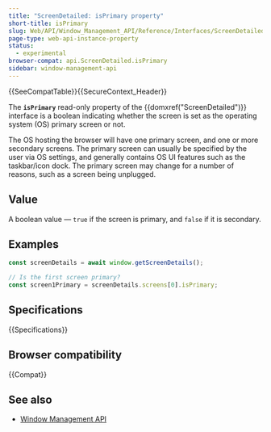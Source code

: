 ```yaml
---
title: "ScreenDetailed: isPrimary property"
short-title: isPrimary
slug: Web/API/Window_Management_API/Reference/Interfaces/ScreenDetailed/isPrimary
page-type: web-api-instance-property
status:
  - experimental
browser-compat: api.ScreenDetailed.isPrimary
sidebar: window-management-api
---
```


{{SeeCompatTable}}{{SecureContext_Header}}

The **`isPrimary`** read-only property of the
{{domxref("ScreenDetailed")}} interface is a boolean indicating whether the screen is set as the operating system (OS) primary screen or not.

The OS hosting the browser will have one primary screen, and one or more secondary screens. The primary screen can usually be specified by the user via OS settings, and generally contains OS UI features such as the taskbar/icon dock. The primary screen may change for a number of reasons, such as a screen being unplugged.

## Value

A boolean value — `true` if the screen is primary, and `false` if it is secondary.

## Examples

```js
const screenDetails = await window.getScreenDetails();

// Is the first screen primary?
const screen1Primary = screenDetails.screens[0].isPrimary;
```

## Specifications

{{Specifications}}

## Browser compatibility

{{Compat}}

## See also

- [Window Management API](/en-US/docs/Web/API/Window_Management_API)
